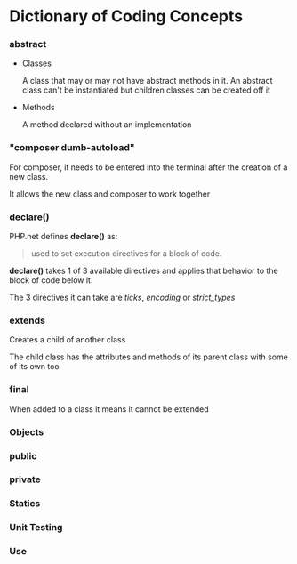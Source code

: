 # Dictionary of Coding Concepts

### abstract

- Classes

    A class that may or may not have abstract methods in it. An abstract class can't be instantiated but children classes can be created off it

- Methods

    A method declared without an implementation

### "composer dumb-autoload"

For composer, it needs to be entered into the terminal after the creation of a new class.

It allows the new class and composer to work together

### declare()

PHP.net defines **declare()** as:

> used to set execution directives for a block of code.

**declare()** takes 1 of 3 available directives and applies that behavior to the block of code below it.

The 3 directives it can take are *ticks*, *encoding* or *strict_types*

### extends

Creates a child of another class

The child class has the attributes and methods of its parent class with some of its own too

### final

When added to a class it means it cannot be extended

### Objects

### public

### private

### Statics

### Unit Testing

### Use